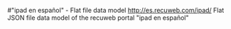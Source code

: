 #"ipad en español" - Flat file data model
http://es.recuweb.com/ipad/
Flat JSON file data model of the recuweb portal "ipad en español"
